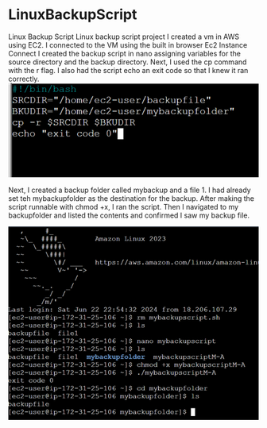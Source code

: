 # LinuxBackupScript
Linux Backup Script
Linux backup script project
I created a vm in AWS using EC2.
I connected to the VM using the built in browser Ec2 Instance Connect
I created the backup script in nano assigning variables for the source directory and the backup directory.
Next, I used the cp command with the r flag. 
I also had the script echo an exit code so that I knew it ran correctly.
![image](https://github.com/610jackson/LinuxBackupScript/blob/main/script.png)


Next, I created a backup folder called mybackup and a file 1. I had already set teh mybackupfolder as the destination for the backup.
After making the script runnable with chmod +x, I ran the script.
Then I navigated to my backupfolder and listed the contents and confirmed I saw my backup file.

![image](https://github.com/610jackson/LinuxBackupScript/blob/main/Picture1.png)
